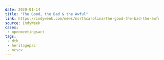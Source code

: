 ```yaml
---
date: 2020-01-14
title: "The Good, the Bad & the Awful"
link: https://indyweek.com/news/northcarolina/the-good-the-bad-the-awful-01152020/
source: IndyWeek
cases:
 - openmeetingsact
tags:
 - dth
 - heritagepac
 - ncscv
---
```

